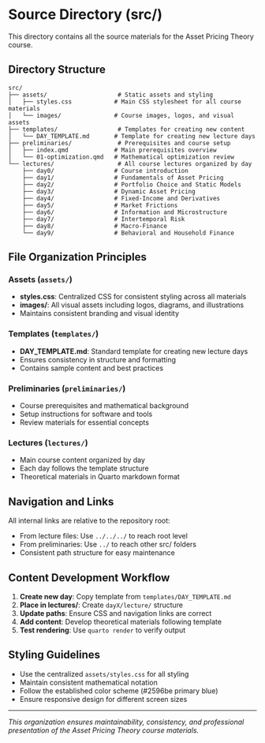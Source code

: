 # Source Directory (src/)

This directory contains all the source materials for the Asset Pricing Theory course.

## Directory Structure

```
src/
├── assets/                    # Static assets and styling
│   ├── styles.css            # Main CSS stylesheet for all course materials
│   └── images/               # Course images, logos, and visual assets
├── templates/                 # Templates for creating new content
│   └── DAY_TEMPLATE.md       # Template for creating new lecture days
├── preliminaries/             # Prerequisites and course setup
│   ├── index.qmd             # Main prerequisites overview
│   └── 01-optimization.qmd   # Mathematical optimization review
└── lectures/                  # All course lectures organized by day
    ├── day0/                 # Course introduction
    ├── day1/                 # Fundamentals of Asset Pricing
    ├── day2/                 # Portfolio Choice and Static Models
    ├── day3/                 # Dynamic Asset Pricing
    ├── day4/                 # Fixed-Income and Derivatives
    ├── day5/                 # Market Frictions
    ├── day6/                 # Information and Microstructure
    ├── day7/                 # Intertemporal Risk
    ├── day8/                 # Macro-Finance
    └── day9/                 # Behavioral and Household Finance
```

## File Organization Principles

### Assets (`assets/`)
- **styles.css**: Centralized CSS for consistent styling across all materials
- **images/**: All visual assets including logos, diagrams, and illustrations
- Maintains consistent branding and visual identity

### Templates (`templates/`)
- **DAY_TEMPLATE.md**: Standard template for creating new lecture days
- Ensures consistency in structure and formatting
- Contains sample content and best practices

### Preliminaries (`preliminaries/`)
- Course prerequisites and mathematical background
- Setup instructions for software and tools
- Review materials for essential concepts

### Lectures (`lectures/`)
- Main course content organized by day
- Each day follows the template structure
- Theoretical materials in Quarto markdown format

## Navigation and Links

All internal links are relative to the repository root:
- From lecture files: Use `../../../` to reach root level
- From preliminaries: Use `../` to reach other src/ folders
- Consistent path structure for easy maintenance

## Content Development Workflow

1. **Create new day**: Copy template from `templates/DAY_TEMPLATE.md`
2. **Place in lectures/**: Create `dayX/lecture/` structure
3. **Update paths**: Ensure CSS and navigation links are correct
4. **Add content**: Develop theoretical materials following template
5. **Test rendering**: Use `quarto render` to verify output

## Styling Guidelines

- Use the centralized `assets/styles.css` for all styling
- Maintain consistent mathematical notation
- Follow the established color scheme (#2596be primary blue)
- Ensure responsive design for different screen sizes

---

*This organization ensures maintainability, consistency, and professional presentation of the Asset Pricing Theory course materials.*
